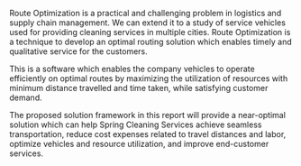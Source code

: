 Route Optimization is a practical and challenging problem in logistics and supply chain management.
We can extend it to a study of service vehicles used for providing cleaning services in multiple cities.
Route Optimization is a technique to develop an optimal routing solution which enables timely and qualitative service for the customers. 

This is a software which enables the company vehicles to operate efficiently on optimal routes by maximizing the utilization of resources with minimum distance travelled and time taken, while satisfying customer demand.

The proposed solution framework in this report will provide a near-optimal solution which can help Spring Cleaning Services achieve seamless transportation, reduce cost expenses related to travel distances and labor, optimize vehicles and resource utilization, and improve end-customer services.
